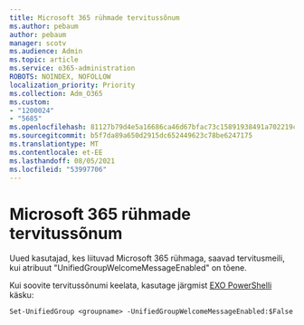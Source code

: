 ```yaml
---
title: Microsoft 365 rühmade tervitussõnum
ms.author: pebaum
author: pebaum
manager: scotv
ms.audience: Admin
ms.topic: article
ms.service: o365-administration
ROBOTS: NOINDEX, NOFOLLOW
localization_priority: Priority
ms.collection: Adm_O365
ms.custom:
- "1200024"
- "5685"
ms.openlocfilehash: 81127b79d4e5a16686ca46d67bfac73c15891938491a702219cd73757c4e106c
ms.sourcegitcommit: b5f7da89a650d2915dc652449623c78be6247175
ms.translationtype: MT
ms.contentlocale: et-EE
ms.lasthandoff: 08/05/2021
ms.locfileid: "53997706"
---
```

# <a name="welcome-message-in-microsoft-365-groups"></a>Microsoft 365 rühmade tervitussõnum

Uued kasutajad, kes liituvad Microsoft 365 rühmaga, saavad tervitusmeili, kui atribuut "UnifiedGroupWelcomeMessageEnabled" on tõene.

Kui soovite tervitussõnumi keelata, kasutage järgmist [EXO PowerShelli](https://docs.microsoft.com/powershell/exchange/exchange-online/exchange-online-powershell-v2/exchange-online-powershell-v2?view=exchange-ps) käsku:

`
Set-UnifiedGroup <groupname> -UnifiedGroupWelcomeMessageEnabled:$False
`
